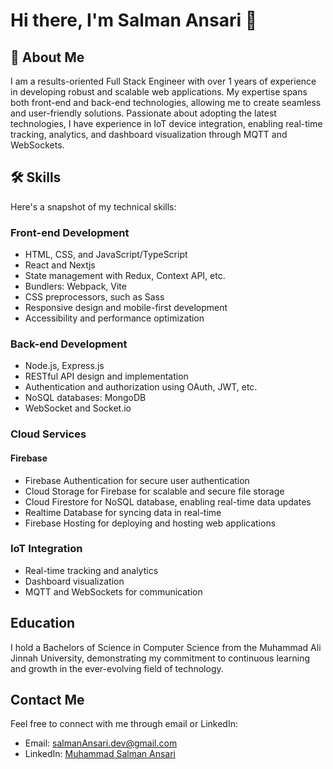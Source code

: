 # Hi there, I'm Salman Ansari 👋

## 🚀 About Me

I am a results-oriented Full Stack Engineer with over 1 years of experience in developing robust and scalable web applications. My expertise spans both front-end and back-end technologies, allowing me to create seamless and user-friendly solutions. Passionate about adopting the latest technologies, I have experience in IoT device integration, enabling real-time tracking, analytics, and dashboard visualization through MQTT and WebSockets.

## 🛠 Skills

Here's a snapshot of my technical skills:

### Front-end Development

- HTML, CSS, and JavaScript/TypeScript
- React and Nextjs
- State management with Redux, Context API, etc.
- Bundlers: Webpack, Vite
- CSS preprocessors, such as Sass
- Responsive design and mobile-first development
- Accessibility and performance optimization

### Back-end Development

- Node.js, Express.js
- RESTful API design and implementation
- Authentication and authorization using OAuth, JWT, etc.
- NoSQL databases: MongoDB
- WebSocket and Socket.io

### Cloud Services

#### Firebase

- Firebase Authentication for secure user authentication
- Cloud Storage for Firebase for scalable and secure file storage
- Cloud Firestore for NoSQL database, enabling real-time data updates
- Realtime Database for syncing data in real-time
- Firebase Hosting for deploying and hosting web applications

### IoT Integration

- Real-time tracking and analytics
- Dashboard visualization
- MQTT and WebSockets for communication

## Education

I hold a Bachelors of Science in Computer Science from the Muhammad Ali Jinnah University, demonstrating my commitment to continuous learning and growth in the ever-evolving field of technology.

## Contact Me

Feel free to connect with me through email or LinkedIn:

- Email: [salmanAnsari.dev@gmail.com](mailto:salmanansari.dev@gmail.com)
- LinkedIn: [Muhammad Salman Ansari](https://www.linkedin.com/in/muhammad-salmann-ansari-499158181)

